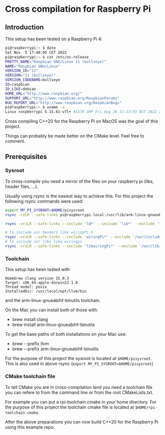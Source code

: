 # Cross compilation for Raspberry Pi

## Introduction

This setup has been tested on a Raspberry Pi 4:

```bash
pi@raspberrypi:~ $ date
Sat Nov  5 17:48:05 CET 2022
pi@raspberrypi:~ $ cat /etc/os-release
PRETTY_NAME="Raspbian GNU/Linux 11 (bullseye)"
NAME="Raspbian GNU/Linux"
VERSION_ID="11"
VERSION="11 (bullseye)"
VERSION_CODENAME=bullseye
ID=raspbian
ID_LIKE=debian
HOME_URL="http://www.raspbian.org/"
SUPPORT_URL="http://www.raspbian.org/RaspbianForums"
BUG_REPORT_URL="http://www.raspbian.org/RaspbianBugs"
pi@raspberrypi:~ $ uname -a
Linux raspberrypi 5.15.61-v7l+ #1579 SMP Fri Aug 26 11:13:03 BST 2022 armv7l GNU/Linux
```

Cross compiling C++20 for the Raspberry Pi on MacOS was the goal of this project.

Things can probably be made better on the CMake level. Feel free to comment.

## Prerequisites

### Sysroot

To cross-compile you need a mirror of the files on your raspberry pi (libs, header files, ...).

Usually using rsync is the easiest way to achieve this.
For this project the following rsync commands were used:

```bash
export MY_PI_SYSROOT=$HOME/pisysroot
rsync -rzLR --safe-links pi@raspberrypi.local:/usr/lib/arm-linux-gnueabihf pi@raspberrypi.local:/usr/lib/gcc/arm-linux-gnueabihf pi@raspberrypi.local:/usr/include pi@raspberrypi.local:/lib/arm-linux-gnueabihf $MY_PI_SYSROOT/

rsync -vrzLR --safe-links --include 'ld*' --include 'lib*' --exclude '*'  pi@raspberrypi.local:/lib sysroot/

# to include usr headers like wiringPi.h
rsync -vrzLR --safe-links --include 'wiringPi*' --exclude '/usr/include/*'  pi@raspberrypi.local:/usr/include $MY_PI_SYSROOT/
# to include usr libs like wiringpi
rsync -vrzLR --safe-links --include 'libwiringPi*' --exclude '/usr/lib/*'  pi@raspberrypi.local:/usr/lib $MY_PI_SYSROOT/
```

### Toolchain

This setup has been tested with 

```
Homebrew clang version 15.0.3
Target: x86_64-apple-darwin22.1.0
Thread model: posix
InstalledDir: /usr/local/opt/llvm/bin
```

and the arm-linux-gnueabihf-binutils toolchain.

On the Mac you can install both of those with:
- brew install clang
- brew install arm-linux-gnueabihf-binutils

To get the base paths of both installations on your Mac use:
- brew --prefix llvm 
- brew --prefix arm-linux-gnueabihf-binutils

For the purpose of this project the sysroot is located at `$HOME/pisysroot`. This is also used in above rsync (`export MY_PI_SYSROOT=$HOME/pisysroot`)

### CMake toolchain file

To tell CMake you are in cross-compilation land you need a toolchain file you can refere to from the command line or from the root CMakeLists.txt.

For example you can put a rpi-toolchain.cmake in your home directory.
For the purpose of this project the toolchain cmake file is located at `$HOME/rpi-toolchain.cmake`.

After the above preparations you can now build C++20 for the Raspberry Pi using this example repo.
